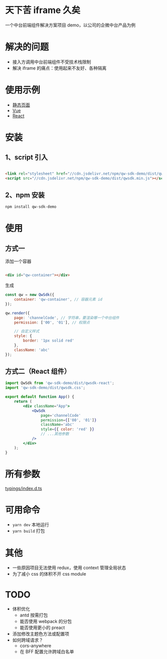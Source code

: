# 天下苦 iframe 久矣

一个中台前端组件解决方案项目 demo，以公司的企微中台产品为例

# 解决的问题

- 接入方调用中台前端组件不受技术栈限制
- 解决 iframe 的痛点：使用起来不友好、各种隔离

# 使用示例

- [静态页面](https://codesandbox.io/s/qw-sdk-demo-static-shc61?file=/index.html)
- [Vue](https://codesandbox.io/s/qw-sdk-demo-vue-hxqhe?file=/src/App.vue)
- [React](https://codesandbox.io/s/qw-sdk-demo-react-fk63m?file=/src/App.js)

# 安装

## 1、script 引入

```html

<link rel="stylesheet" href="//cdn.jsdelivr.net/npm/qw-sdk-demo/dist/qwsdk.css"/>
<script src="//cdn.jsdelivr.net/npm/qw-sdk-demo/dist/qwsdk.min.js"></script>
```

## 2、npm 安装

```sh
npm install qw-sdk-demo
```

# 使用

## 方式一

添加一个容器

```html

<div id="qw-container"></div>
```

生成

```javascript
const qw = new QwSdk({
    container: 'qw-container', // 容器元素 id
});

qw.render({
    page: 'channelCode', // 字符串，要渲染哪一个中台组件
    permission: ['00', '01'], // 权限点

    // 自定义样式
    style: {
        border: '1px solid red'
    },
    className: 'abc'
});
```

## 方式二（React 组件）

```jsx
import QwSdk from 'qw-sdk-demo/dist/qwsdk-react';
import 'qw-sdk-demo/dist/qwsdk.css';

export default function App() {
    return (
        <div className="App">
            <QwSdk
                page='channelCode'
                permission={['00', '01']}
                className='abc'
                style={{ color: 'red' }}
                // ...其他参数
            />
        </div>
    );
}
```

# 所有参数

[typings/index.d.ts](https://gitee.com/qx9/qw-sdk-demo/blob/master/typings/index.d.ts)

# 可用命令

- `yarn dev` 本地运行
- `yarn build` 打包

# 其他

- 一些原因项目无法使用 redux，使用 context 管理全局状态
- 为了减小 css 的体积不开 css module

# TODO

- 体积优化
    - antd 按需打包
    - 能否使用 webpack 的分包
    - 能否使用更小的 preact
- 添加修改主题色方法或配置项
- 如何跨域请求？
    - cors-anywhere
    - 在 BFF 配置允许跨域白名单
